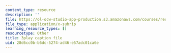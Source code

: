 ```yaml
---
content_type: resource
description: ''
file: https://ol-ocw-studio-app-production.s3.amazonaws.com/courses/res-18-006-calculus-revisited-single-variable-calculus-fall-2010/28d6cc0bb6dc5274ad46e57adc01ca6e_rXOGLlKuvzU.vtt
file_type: application/x-subrip
learning_resource_types: []
resourcetype: Other
title: 3play caption file
uid: 28d6cc0b-b6dc-5274-ad46-e57adc01ca6e
---
```

